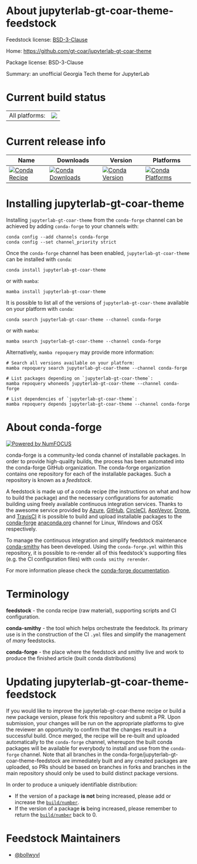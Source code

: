About jupyterlab-gt-coar-theme-feedstock
========================================

Feedstock license: [BSD-3-Clause](https://github.com/conda-forge/jupyterlab-gt-coar-theme-feedstock/blob/main/LICENSE.txt)

Home: https://github.com/gt-coar/jupyterlab-gt-coar-theme

Package license: BSD-3-Clause

Summary: an unofficial Georgia Tech theme for JupyterLab

Current build status
====================


<table><tr><td>All platforms:</td>
    <td>
      <a href="https://dev.azure.com/conda-forge/feedstock-builds/_build/latest?definitionId=11863&branchName=main">
        <img src="https://dev.azure.com/conda-forge/feedstock-builds/_apis/build/status/jupyterlab-gt-coar-theme-feedstock?branchName=main">
      </a>
    </td>
  </tr>
</table>

Current release info
====================

| Name | Downloads | Version | Platforms |
| --- | --- | --- | --- |
| [![Conda Recipe](https://img.shields.io/badge/recipe-jupyterlab--gt--coar--theme-green.svg)](https://anaconda.org/conda-forge/jupyterlab-gt-coar-theme) | [![Conda Downloads](https://img.shields.io/conda/dn/conda-forge/jupyterlab-gt-coar-theme.svg)](https://anaconda.org/conda-forge/jupyterlab-gt-coar-theme) | [![Conda Version](https://img.shields.io/conda/vn/conda-forge/jupyterlab-gt-coar-theme.svg)](https://anaconda.org/conda-forge/jupyterlab-gt-coar-theme) | [![Conda Platforms](https://img.shields.io/conda/pn/conda-forge/jupyterlab-gt-coar-theme.svg)](https://anaconda.org/conda-forge/jupyterlab-gt-coar-theme) |

Installing jupyterlab-gt-coar-theme
===================================

Installing `jupyterlab-gt-coar-theme` from the `conda-forge` channel can be achieved by adding `conda-forge` to your channels with:

```
conda config --add channels conda-forge
conda config --set channel_priority strict
```

Once the `conda-forge` channel has been enabled, `jupyterlab-gt-coar-theme` can be installed with `conda`:

```
conda install jupyterlab-gt-coar-theme
```

or with `mamba`:

```
mamba install jupyterlab-gt-coar-theme
```

It is possible to list all of the versions of `jupyterlab-gt-coar-theme` available on your platform with `conda`:

```
conda search jupyterlab-gt-coar-theme --channel conda-forge
```

or with `mamba`:

```
mamba search jupyterlab-gt-coar-theme --channel conda-forge
```

Alternatively, `mamba repoquery` may provide more information:

```
# Search all versions available on your platform:
mamba repoquery search jupyterlab-gt-coar-theme --channel conda-forge

# List packages depending on `jupyterlab-gt-coar-theme`:
mamba repoquery whoneeds jupyterlab-gt-coar-theme --channel conda-forge

# List dependencies of `jupyterlab-gt-coar-theme`:
mamba repoquery depends jupyterlab-gt-coar-theme --channel conda-forge
```


About conda-forge
=================

[![Powered by
NumFOCUS](https://img.shields.io/badge/powered%20by-NumFOCUS-orange.svg?style=flat&colorA=E1523D&colorB=007D8A)](https://numfocus.org)

conda-forge is a community-led conda channel of installable packages.
In order to provide high-quality builds, the process has been automated into the
conda-forge GitHub organization. The conda-forge organization contains one repository
for each of the installable packages. Such a repository is known as a *feedstock*.

A feedstock is made up of a conda recipe (the instructions on what and how to build
the package) and the necessary configurations for automatic building using freely
available continuous integration services. Thanks to the awesome service provided by
[Azure](https://azure.microsoft.com/en-us/services/devops/), [GitHub](https://github.com/),
[CircleCI](https://circleci.com/), [AppVeyor](https://www.appveyor.com/),
[Drone](https://cloud.drone.io/welcome), and [TravisCI](https://travis-ci.com/)
it is possible to build and upload installable packages to the
[conda-forge](https://anaconda.org/conda-forge) [anaconda.org](https://anaconda.org/)
channel for Linux, Windows and OSX respectively.

To manage the continuous integration and simplify feedstock maintenance
[conda-smithy](https://github.com/conda-forge/conda-smithy) has been developed.
Using the ``conda-forge.yml`` within this repository, it is possible to re-render all of
this feedstock's supporting files (e.g. the CI configuration files) with ``conda smithy rerender``.

For more information please check the [conda-forge documentation](https://conda-forge.org/docs/).

Terminology
===========

**feedstock** - the conda recipe (raw material), supporting scripts and CI configuration.

**conda-smithy** - the tool which helps orchestrate the feedstock.
                   Its primary use is in the construction of the CI ``.yml`` files
                   and simplify the management of *many* feedstocks.

**conda-forge** - the place where the feedstock and smithy live and work to
                  produce the finished article (built conda distributions)


Updating jupyterlab-gt-coar-theme-feedstock
===========================================

If you would like to improve the jupyterlab-gt-coar-theme recipe or build a new
package version, please fork this repository and submit a PR. Upon submission,
your changes will be run on the appropriate platforms to give the reviewer an
opportunity to confirm that the changes result in a successful build. Once
merged, the recipe will be re-built and uploaded automatically to the
`conda-forge` channel, whereupon the built conda packages will be available for
everybody to install and use from the `conda-forge` channel.
Note that all branches in the conda-forge/jupyterlab-gt-coar-theme-feedstock are
immediately built and any created packages are uploaded, so PRs should be based
on branches in forks and branches in the main repository should only be used to
build distinct package versions.

In order to produce a uniquely identifiable distribution:
 * If the version of a package **is not** being increased, please add or increase
   the [``build/number``](https://docs.conda.io/projects/conda-build/en/latest/resources/define-metadata.html#build-number-and-string).
 * If the version of a package **is** being increased, please remember to return
   the [``build/number``](https://docs.conda.io/projects/conda-build/en/latest/resources/define-metadata.html#build-number-and-string)
   back to 0.

Feedstock Maintainers
=====================

* [@bollwyvl](https://github.com/bollwyvl/)

